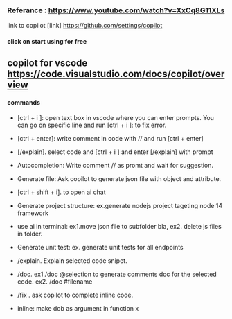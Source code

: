 ### Referance : https://www.youtube.com/watch?v=XxCq8G11XLs

link to copilot [link] https://github.com/settings/copilot 
#### click on start using for free

## copilot for vscode https://code.visualstudio.com/docs/copilot/overview
#### commands
* [ctrl + i ]:    open text box in vscode where you can enter prompts. You can go on specific line and run [ctrl + i ]: to fix error.

* [ctrl + enter]: write comment in code with // and run [ctrl + enter]

* [/explain]. select code and [ctrl + i ] and enter [/explain] with prompt

* Autocompletion: Write comment // as promt and wait for suggestion.

* Generate file: Ask copilot to generate json file with object and attribute.

* [ctrl + shift + i]. to open ai chat

* Generate project structure: ex.generate nodejs project tageting node 14 framework

* use ai in terminal: ex1.move json file to subfolder bla, ex2. delete js files in folder. 

* Generate unit test: ex. generate unit tests for all endpoints

* /explain. Explain selected code snipet.

* /doc. ex1./doc @selection to generate comments doc for the selected code. ex2. /doc #filename

* /fix . ask copilot to complete inline code.

* inline: make dob as argument in function x

